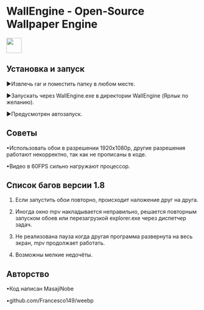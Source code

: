 WallEngine - Open-Source Wallpaper Engine
============================= 

<img src="https://media.giphy.com/media/Uq5T3aPhXOTdgci2Qj/giphy.gif" width="40" height="40" />

Установка и запуск 
----------- 
►Извлечь rar и поместить папку в любом месте. 

►Запускать через WallEngine.exe в директории WallEngine (Ярлык по желанию). 

►Предусмотрен автозапуск. 


Советы 
-----------
•Использовать обои в разрешении 1920x1080p, 
другие разрешения работают некорректно, так как не прописаны в коде. 

•Видео в 60FPS сильно нагружают процессор. 


Список багов версии 1.8 
----------- 
1. Если запустить обои повторно, происходит наложение друг на друга. 

2. Иногда окно mpv накладывается неправильно, 
решается повторным запуском обоев или перезагрузкой explorer.exe через диспетчер задач. 

3. Не реализована пауза когда другая программа развернута на весь экран, 
mpv продолжает работать. 

4. Возможны мелкие недочёты. 


Авторство 
----------- 
•Код написан MasajiNobe 

•github.com/Francesco149/weebp